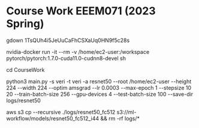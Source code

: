 # Course Work EEEM071 (2023 Spring)

gdown 1TsQUh4i5JeUuCaFhCSXaUq0HN9f5c28s

nvidia-docker run -it --rm -v /home/ec2-user:/workspace pytorch/pytorch:1.7.0-cuda11.0-cudnn8-devel sh

cd CourseWork

python3 main.py -s veri -t veri -a resnet50 --root /home/ec2-user --height 224 --width 224 --optim amsgrad --lr 0.0003 --max-epoch 1 --stepsize 10 20 --train-batch-size 256 --gpu-devices 4 --test-batch-size 100 --save-dir logs/resnet50

aws s3 cp --recursive ./logs/resnet50_fc512 s3://ml-workflow/models/resnet50_fc512_i44 && rm -rf logs/*
